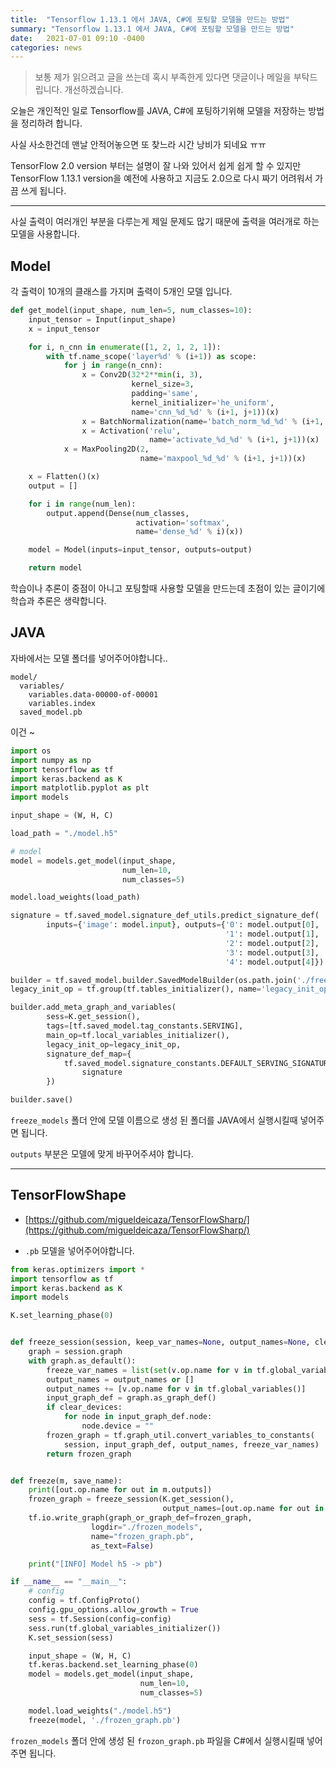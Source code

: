 ```yaml
---
title:  "Tensorflow 1.13.1 에서 JAVA, C#에 포팅할 모델을 만드는 방법"
summary: "Tensorflow 1.13.1 에서 JAVA, C#에 포팅할 모델을 만드는 방법"
date:   2021-07-01 09:10 -0400
categories: news
---
```


> 보통 제가 읽으려고 글을 쓰는데 혹시 부족한게 있다면 댓글이나 메일을 부탁드립니다. 개선하겠습니다.

오늘은 개인적인 일로 Tensorflow를 JAVA, C#에 포팅하기위해 모델을 저장하는 방법을 정리하려 합니다.

사실 사소한건데 맨날 안적어놓으면 또 찾느라 시간 낭비가 되네요 ㅠㅠ

TensorFlow 2.0 version 부터는 설명이 잘 나와 있어서 쉽게 쉽게 할 수 있지만 TensorFlow 1.13.1 version을 예전에 사용하고 지금도 2.0으로 다시 짜기 어려워서 가끔 쓰게 됩니다.

---

사실 출력이 여러개인 부분을 다루는게 제일 문제도 많기 때문에 출력을 여러개로 하는 모델을 사용합니다.

## Model

각 출력이 10개의 클래스를 가지며 출력이 5개인 모델 입니다.

```python
def get_model(input_shape, num_len=5, num_classes=10):
    input_tensor = Input(input_shape)
    x = input_tensor

    for i, n_cnn in enumerate([1, 2, 1, 2, 1]):
        with tf.name_scope('layer%d' % (i+1)) as scope:
            for j in range(n_cnn):
                x = Conv2D(32*2**min(i, 3),
                           kernel_size=3,
                           padding='same',
                           kernel_initializer='he_uniform',
                           name='cnn_%d_%d' % (i+1, j+1))(x)
                x = BatchNormalization(name='batch_norm_%d_%d' % (i+1, j+1))(x)
                x = Activation('relu',
                               name='activate_%d_%d' % (i+1, j+1))(x)
            x = MaxPooling2D(2,
                             name='maxpool_%d_%d' % (i+1, j+1))(x)

    x = Flatten()(x)
    output = []

    for i in range(num_len):
        output.append(Dense(num_classes,
                            activation='softmax',
                            name='dense_%d' % i)(x))

    model = Model(inputs=input_tensor, outputs=output)

    return model
```

학습이나 추론이 중점이 아니고 포팅할때 사용할 모델을 만드는데 초점이 있는 글이기에 학습과 추론은 생략합니다.

## JAVA

자바에서는 모델 폴더를 넣어주어야합니다..

```
model/
  variables/
    variables.data-00000-of-00001
    variables.index
  saved_model.pb
```

이건 ~

```python
import os
import numpy as np
import tensorflow as tf
import keras.backend as K
import matplotlib.pyplot as plt
import models

input_shape = (W, H, C)

load_path = "./model.h5"

# model
model = models.get_model(input_shape,
                         num_len=10,
                         num_classes=5)

model.load_weights(load_path)

signature = tf.saved_model.signature_def_utils.predict_signature_def(
        inputs={'image': model.input}, outputs={'0': model.output[0],
                                                '1': model.output[1],
                                                '2': model.output[2],
                                                '3': model.output[3],
                                                '4': model.output[4]})

builder = tf.saved_model.builder.SavedModelBuilder(os.path.join('./freeze_models', load_path))
legacy_init_op = tf.group(tf.tables_initializer(), name='legacy_init_op')

builder.add_meta_graph_and_variables(
        sess=K.get_session(),
        tags=[tf.saved_model.tag_constants.SERVING],
        main_op=tf.local_variables_initializer(),
        legacy_init_op=legacy_init_op,
        signature_def_map={
            tf.saved_model.signature_constants.DEFAULT_SERVING_SIGNATURE_DEF_KEY:
                signature
        })

builder.save()
```

`freeze_models` 폴더 안에 모델 이름으로 생성 된 폴더를 JAVA에서 실행시킬때 넣어주면 됩니다.

`outputs` 부분은 모델에 맞게 바꾸어주셔야 합니다.

---

## TensorFlowShape

- [https://github.com/migueldeicaza/TensorFlowSharp/](https://github.com/migueldeicaza/TensorFlowSharp/)

- `.pb` 모델을 넣어주어야합니다.

```python
from keras.optimizers import *
import tensorflow as tf
import keras.backend as K
import models

K.set_learning_phase(0)


def freeze_session(session, keep_var_names=None, output_names=None, clear_devices=True):
    graph = session.graph
    with graph.as_default():
        freeze_var_names = list(set(v.op.name for v in tf.global_variables()).difference(keep_var_names or []))
        output_names = output_names or []
        output_names += [v.op.name for v in tf.global_variables()]
        input_graph_def = graph.as_graph_def()
        if clear_devices:
            for node in input_graph_def.node:
                node.device = ""
        frozen_graph = tf.graph_util.convert_variables_to_constants(
            session, input_graph_def, output_names, freeze_var_names)
        return frozen_graph


def freeze(m, save_name):
    print([out.op.name for out in m.outputs])
    frozen_graph = freeze_session(K.get_session(),
                                  output_names=[out.op.name for out in m.outputs])
    tf.io.write_graph(graph_or_graph_def=frozen_graph,
                  logdir="./frozen_models",
                  name="frozen_graph.pb",
                  as_text=False)

    print("[INFO] Model h5 -> pb")

if __name__ == "__main__":
    # config
    config = tf.ConfigProto()
    config.gpu_options.allow_growth = True
    sess = tf.Session(config=config)
    sess.run(tf.global_variables_initializer())
    K.set_session(sess)

    input_shape = (W, H, C)
    tf.keras.backend.set_learning_phase(0)
    model = models.get_model(input_shape,
                             num_len=10,
                             num_classes=5)

    model.load_weights("./model.h5")
    freeze(model, './frozen_graph.pb')
```

`frozen_models` 폴더 안에 생성 된 `frozon_graph.pb` 파일을 C#에서 실행시킬때 넣어주면 됩니다.
